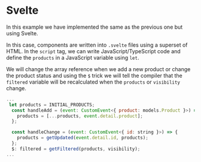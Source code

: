 # Svelte

In this example we have implemented the same as the previous one but using Svelte.

In this case, components are written into `.svelte` files using a superset of HTML. In the `script` tag, we can write JavaScript/TypeScript code and define the `products` in a JavaScript variable using `let`.

We will change the array reference when we add a new product or change the product status and using the `$` trick we will tell the compiler that the `filtered` variable will be recalculated when the `products` or `visibility` change.

```js
...
 let products = INITIAL_PRODUCTS;
  const handleAdd = (event: CustomEvent<{ product: models.Product }>) => {
    products = [...products, event.detail.product];
  };

  const handleChange = (event: CustomEvent<{ id: string }>) => {
    products = getUpdated(event.detail.id, products);
  };
  $: filtered = getFiltered(products, visibility);
...

```
